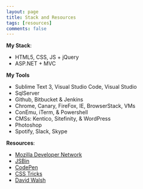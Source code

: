 ```yaml
---
layout: page
title: Stack and Resources
tags: [resources]
comments: false
---
```


**My Stack**:

- HTML5, CSS, JS + jQuery
- ASP.NET + MVC

**My Tools**

- Sublime Text 3, Visual Studio Code, Visual Studio
- SqlServer
- Github, Bitbucket & Jenkins
- Chrome, Canary, FireFox, IE, BrowserStack, VMs
- ConEmu, iTerm, & Powershell
- CMSs: Kentico, Sitefinity, & WordPress
- Photoshop
- Spotify, Slack, Skype


**Resources**:

- [Mozilla Developer Network](https://developer.mozilla.org/en-US/)
- [JSBin](http://jsbin.com/)
- [CodePen](http://codepen.io/greggnakamura/)
- [CSS Tricks](https://css-tricks.com/)
- [David Walsh](http://davidwalsh.name/)

